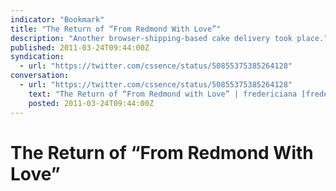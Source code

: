 ```yaml
---
indicator: "Bookmark"
title: "The Return of “From Redmond With Love”"
description: "Another browser-shipping-based cake delivery took place."
published: 2011-03-24T09:44:00Z
syndication:
  - url: "https://twitter.com/cssence/status/50855375385264128"
conversation:
  - url: "https://twitter.com/cssence/status/50855375385264128"
    text: "The Return of “From Redmond with Love” | fredericiana [fredericiana.com/2011/03/22/the-return-of-from-redmond-with-love](http://fredericiana.com/2011/03/22/the-return-of-from-redmond-with-love/) via [@fwenzel](https://twitter.com/fwenzel)"
    posted: 2011-03-24T09:44:00Z
---
```


# The Return of “From Redmond With Love”
